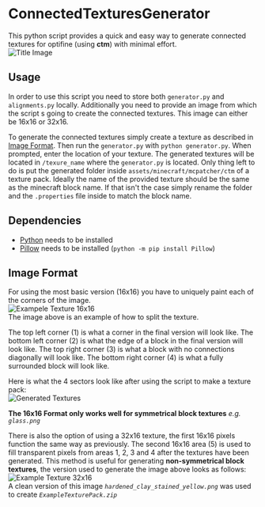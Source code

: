 # ConnectedTexturesGenerator
This python script provides a quick and easy way to generate connected textures for optifine (using **ctm**) with minimal effort.
<br>
![Title Image](https://imgur.com/1iWKYBn.png)

## Usage
In order to use this script you need to store both `generator.py` and `alignments.py` locally. Additionally you need to provide an image from which the script s going to create the connected textures. This image can either be 16x16 or 32x16.

To generate the connected textures simply create a texture as described in [Image Format](##Image-Format). Then run the `generator.py` with `python generator.py`. When prompted, enter the location of your texture. The generated textures will be located in `/texure_name` where the `generator.py` is located. Only thing left to do is put the generated folder inside `assets/minecraft/mcpatcher/ctm` of a texture pack. Ideally the name of the provided texture should be the same as the minecraft block name. If that isn't the case simply rename the folder and the `.properties` file inside to match the block name.

## Dependencies
- [Python](https://www.python.org/) needs to be installed 
- [Pillow](https://pillow.readthedocs.io/en/stable/) needs to be installed (`python -m pip install Pillow`)

## Image Format
For using the most basic version (16x16) you have to uniquely paint each of the corners of the image.
<br>
![Exampele Texture 16x16](https://imgur.com/w14INLq.png)
<br>
The image above is an example of how to split the texture.

The top left corner (1) is what a corner in the final version will look like.
The bottom left corner (2) is what the edge of a block in the final version will look like.
The top right corner (3) is what a block with no connections diagonally will look like.
The bottom right corner (4) is what a fully surrounded block will look like.

Here is what the 4 sectors look like after using the script to make a texture pack:
<br>
![Generated Textures](https://imgur.com/D55PVly.png)
<br>

**The 16x16 Format only works well for symmetrical block textures** *e.g. `glass.png`*

There is also the option of using a 32x16 texture, the first 16x16 pixels function the same way as previously. The second 16x16 area (5) is used to fill transparent pixels from areas 1, 2, 3 and 4 after the textures have been generated. This method is useful for generating **non-symmetrical block textures**, the version used to generate the image above looks as follows:
<br>
![Example Texture 32x16](https://imgur.com/p5tA6nq.png)
<br>
A clean version of this image *`hardened_clay_stained_yellow.png`* was used to create *`ExampleTexturePack.zip`*
